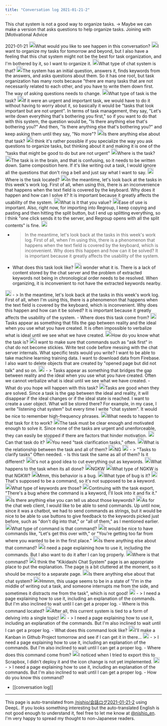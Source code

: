 ```yaml
---
title: "Conversation log 2021-01-21-2"
---
```


This chat system is not a good way to organize tasks.
→ Maybe we can make a version that asks questions to help organize tasks. Joining with [Motivational Advice

2021-01-21
<img src='https://scrapbox.io/api/pages/nishio-en/nisbot/icon' alt='nisbot.icon' height="19.5"/>What would you like to see happen in this conversation?
<img src='https://scrapbox.io/api/pages/nishio-en/nishio/icon' alt='nishio.icon' height="19.5"/>I want to organize my tasks for tomorrow and beyond, but I also have a feeling that this chat system might not be the best for task organization, and I'm bothered by it, so I want to organize it.
<img src='https://scrapbox.io/api/pages/nishio-en/nisbot/icon' alt='nisbot.icon' height="19.5"/>What type of chat system is that?
<img src='https://scrapbox.io/api/pages/nishio-en/nishio/icon' alt='nishio.icon' height="19.5"/>The system has an initial question, answers it, finds keywords from the answers, and asks questions about them. So it has one root, but task organization has many roots because "there are many tasks that are not necessarily related to each other, and you have to write them down first. The way of asking questions needs to change.
<img src='https://scrapbox.io/api/pages/nishio-en/nisbot/icon' alt='nisbot.icon' height="19.5"/>What type of task is the task?
<img src='https://scrapbox.io/api/pages/nishio-en/nishio/icon' alt='nishio.icon' height="19.5"/>If it were an urgent and important task, we would have to do it without having to worry about it, so basically it would be "tasks that look important but are not urgent". In terms of task management, they say, "Let's write down everything that's bothering you first," so if you want to do that with this system, the question would be, "Is there anything else that's bothering you?" And then, "Is there anything else that's bothering you?" and keep asking them until they say, "No more"?
<img src='https://scrapbox.io/api/pages/nishio-en/nisbot/icon' alt='nisbot.icon' height="19.5"/>Is there anything else about that task?
<img src='https://scrapbox.io/api/pages/nishio-en/nishio/icon' alt='nishio.icon' height="19.5"/>I think it's rather possible if you specialize the way you ask questions to organize tasks, but thinking about it and making it is one of the "tasks that might be good to do but are not urgent"
<img src='https://scrapbox.io/api/pages/nishio-en/nisbot/icon' alt='nisbot.icon' height="19.5"/>Where is the task?
<img src='https://scrapbox.io/api/pages/nishio-en/nishio/icon' alt='nishio.icon' height="19.5"/>The task is in the brain, and that is confusing, so it needs to be written down. Same composition here. If it's like writing out a task, I would ignore all the questions that don't ring a bell and just say what I want to say.
<img src='https://scrapbox.io/api/pages/nishio-en/nisbot/icon' alt='nisbot.icon' height="19.5"/>Where is the task located?
<img src='https://scrapbox.io/api/pages/nishio-en/nishio/icon' alt='nishio.icon' height="19.5"/>In the meantime, let's look back at the tasks in this week's work log. First of all, when using this, there is an inconvenience that happens when the text field is covered by the keyboard. Why does it happen and how can I solve it? It is important because it greatly affects the usability of the system.
<img src='https://scrapbox.io/api/pages/nishio-en/nisbot/icon' alt='nisbot.icon' height="19.5"/>What is it that you value?
<img src='https://scrapbox.io/api/pages/nishio-en/nishio/icon' alt='nishio.icon' height="19.5"/>Ease of use is important. Also, right now, for importing into Regroup, I keep copying and pasting and then hitting the split button, but I end up splitting everything, so I think "one click sends it to the server, and Regroup opens with all the split contents" is fine.
<img src='https://scrapbox.io/api/pages/nishio-en/nisbot/icon' alt='nisbot.icon' height="19.5"/>
- >  In the meantime, let's look back at the tasks in this week's work log. First of all, when I'm using this, there is a phenomenon that happens when the text field is covered by the keyboard, which is inconvenient. Why does this happen and how can it be solved? It is important because it greatly affects the usability of the system.
- What does this task look like?
<img src='https://scrapbox.io/api/pages/nishio-en/nishio/icon' alt='nishio.icon' height="19.5"/>I wonder what it is. There is a lack of content stored by the chat server and the problem of extracted keywords not being in chronological order needs to be resolved. When organizing, it is inconvenient to not have the extracted keywords nearby.
<img src='https://scrapbox.io/api/pages/nishio-en/nisbot/icon' alt='nisbot.icon' height="19.5"/>
- >  In the meantime, let's look back at the tasks in this week's work log. First of all, when I'm using this, there is a phenomenon that happens when the text field is covered by the keyboard, which is inconvenient. Why does this happen and how can it be solved? It is important because it greatly affects the usability of the system.
- Where does this task come from?
<img src='https://scrapbox.io/api/pages/nishio-en/nishio/icon' alt='nishio.icon' height="19.5"/>Tasks appear as something that fills the gap between reality and the ideal when you use what you have created. It is often impossible to verbalize what is ideal until we see what we have created.
<img src='https://scrapbox.io/api/pages/nishio-en/nisbot/icon' alt='nisbot.icon' height="19.5"/>How do you know what the task is?
<img src='https://scrapbox.io/api/pages/nishio-en/nishio/icon' alt='nishio.icon' height="19.5"/>I want to make sure that commands such as "ask first" in chat do not become stickies. Write test code before messing with the chat server internals. What specific tests would you write? I want to be able to take machine learning training data. I want to download data from Firebase. I also want to delete objects that are created by "opened page but did not talk" and so on.
<img src='https://scrapbox.io/api/pages/nishio-en/nisbot/icon' alt='nisbot.icon' height="19.5"/>
- >  Tasks appear as something that bridges the gap between reality and the ideal when you use what you have created. Often we cannot verbalize what is ideal until we see what we have created.
- What do you hope will happen with this task?
<img src='https://scrapbox.io/api/pages/nishio-en/nishio/icon' alt='nishio.icon' height="19.5"/>Tasks are good when they are solved. Since a task is the gap between the ideal and reality, it will disappear if the ideal changes or if the ideal state is reached. I want to create a user object. What will be stored there? For example, in my case, I write "listening chat system" but every time I write "chat system". It would be nice to remember high-frequency phrases.
<img src='https://scrapbox.io/api/pages/nishio-en/nisbot/icon' alt='nisbot.icon' height="19.5"/>What needs to happen to that task for it to work?
<img src='https://scrapbox.io/api/pages/nishio-en/nishio/icon' alt='nishio.icon' height="19.5"/>The task must be clear enough and motivated enough to solve it. Since none of the tasks are urgent and unenforceable, they can easily be stopped if there are factors that hinder motivation.
<img src='https://scrapbox.io/api/pages/nishio-en/nisbot/icon' alt='nisbot.icon' height="19.5"/>Can that task do it?
<img src='https://scrapbox.io/api/pages/nishio-en/nishio/icon' alt='nishio.icon' height="19.5"/>You need "task clarification tasks," often.
<img src='https://scrapbox.io/api/pages/nishio-en/nisbot/icon' alt='nisbot.icon' height="19.5"/>What is the relationship between the task and all of them?
<img src='https://scrapbox.io/api/pages/nishio-en/nishio/icon' alt='nishio.icon' height="19.5"/>NG
<img src='https://scrapbox.io/api/pages/nishio-en/nisbot/icon' alt='nisbot.icon' height="19.5"/>
- >  "Tasks to clarify tasks" Often needed.
- Is this task the same as all of them? Is it different?
<img src='https://scrapbox.io/api/pages/nishio-en/nishio/icon' alt='nishio.icon' height="19.5"/>It's not a good idea to cut everything out as keywords.
<img src='https://scrapbox.io/api/pages/nishio-en/nisbot/icon' alt='nisbot.icon' height="19.5"/>What happens to the task when its all done?
<img src='https://scrapbox.io/api/pages/nishio-en/nishio/icon' alt='nishio.icon' height="19.5"/>NGKW
<img src='https://scrapbox.io/api/pages/nishio-en/nisbot/icon' alt='nisbot.icon' height="19.5"/>What type of NGKW is that NGKW?
<img src='https://scrapbox.io/api/pages/nishio-en/nishio/icon' alt='nishio.icon' height="19.5"/>Mmm, this behavior is a bug.
<img src='https://scrapbox.io/api/pages/nishio-en/nisbot/icon' alt='nisbot.icon' height="19.5"/>What type of bug is it?
<img src='https://scrapbox.io/api/pages/nishio-en/nishio/icon' alt='nishio.icon' height="19.5"/>That's supposed to be a command, so it's not supposed to be a keyword.
<img src='https://scrapbox.io/api/pages/nishio-en/nisbot/icon' alt='nisbot.icon' height="19.5"/>What type of keywords are those?
<img src='https://scrapbox.io/api/pages/nishio-en/nishio/icon' alt='nishio.icon' height="19.5"/>Continuing with the task export, "There's a bug where the command is a keyword, I'll look into it and fix it."
<img src='https://scrapbox.io/api/pages/nishio-en/nisbot/icon' alt='nisbot.icon' height="19.5"/>Is there anything else you can tell us about those keywords?
<img src='https://scrapbox.io/api/pages/nishio-en/nishio/icon' alt='nishio.icon' height="19.5"/>As for the chat web client, I would like to be able to send commands. Up until now, since it was a chatbot, we had to send commands as strings, but it would be nice to be able to use buttons to give feedback to the keywords picked just before, such as "don't dig into that," or "all of them," as I mentioned earlier.
<img src='https://scrapbox.io/api/pages/nishio-en/nisbot/icon' alt='nisbot.icon' height="19.5"/>What type of command is that command?
<img src='https://scrapbox.io/api/pages/nishio-en/nishio/icon' alt='nishio.icon' height="19.5"/>It would be nice to have commands like, "Let's get this over with," or "You're getting too far from where you wanted to be in the first place."
<img src='https://scrapbox.io/api/pages/nishio-en/nisbot/icon' alt='nisbot.icon' height="19.5"/>Is there anything else about that command?
<img src='https://scrapbox.io/api/pages/nishio-en/nishio/icon' alt='nishio.icon' height="19.5"/>I need a page explaining how to use it, including the commands. But I also want to do it after I can log properly.
<img src='https://scrapbox.io/api/pages/nishio-en/nisbot/icon' alt='nisbot.icon' height="19.5"/>Where is that command?
<img src='https://scrapbox.io/api/pages/nishio-en/nishio/icon' alt='nishio.icon' height="19.5"/>I think the "Kikidashi Chat System" page is an appropriate place to put the explanation. The page is a bit cluttered at the moment, so it should be moved to a separate page.
<img src='https://scrapbox.io/api/pages/nishio-en/nisbot/icon' alt='nisbot.icon' height="19.5"/>Is there anything else about that chat system?
<img src='https://scrapbox.io/api/pages/nishio-en/nishio/icon' alt='nishio.icon' height="19.5"/>Hmmm, this usage seems to be in a state of "I'm in the middle of writing out a task, and someone interrupts me from the side, and sometimes it distracts me from the task", which is not good!
<img src='https://scrapbox.io/api/pages/nishio-en/nisbot/icon' alt='nisbot.icon' height="19.5"/>
- >  I need a page explaining how to use it, including an explanation of the commands. But I'm also inclined to wait until I can get a proper log.
- Where is this command located?
<img src='https://scrapbox.io/api/pages/nishio-en/nishio/icon' alt='nishio.icon' height="19.5"/>After all, this current system is tied to a form of delving into a single topic!
<img src='https://scrapbox.io/api/pages/nishio-en/nisbot/icon' alt='nisbot.icon' height="19.5"/>
- >  I need a page explaining how to use it, including an explanation of the commands. But I'm also inclined to wait until I can get a proper log.
- What does this command look like?
<img src='https://scrapbox.io/api/pages/nishio-en/nishio/icon' alt='nishio.icon' height="19.5"/>I'll make a Kanban in Github Project tomorrow and see if I can get it in there...
<img src='https://scrapbox.io/api/pages/nishio-en/nisbot/icon' alt='nisbot.icon' height="19.5"/>
- >  I need a page explaining how to use it, including an explanation of the commands. But I'm also inclined to wait until I can get a proper log.
- Where does this command come from?
<img src='https://scrapbox.io/api/pages/nishio-en/nishio/icon' alt='nishio.icon' height="19.5"/>I noticed when I tried to export this to Scrapbox, I didn't deploy it and the icon change is not yet implemented.
<img src='https://scrapbox.io/api/pages/nishio-en/nisbot/icon' alt='nisbot.icon' height="19.5"/>
- >  I need a page explaining how to use it, including an explanation of the commands. But I'm also inclined to wait until I can get a proper log.
- How do you know this command?

- [[conversation log]]

---
This page is auto-translated from [/nishio/会話ログ2021-01-21-2](https://scrapbox.io/nishio/会話ログ2021-01-21-2) using DeepL. If you looks something interesting but the auto-translated English is not good enough to understand it, feel free to let me know at [@nishio_en](https://twitter.com/nishio_en). I'm very happy to spread my thought to non-Japanese readers.